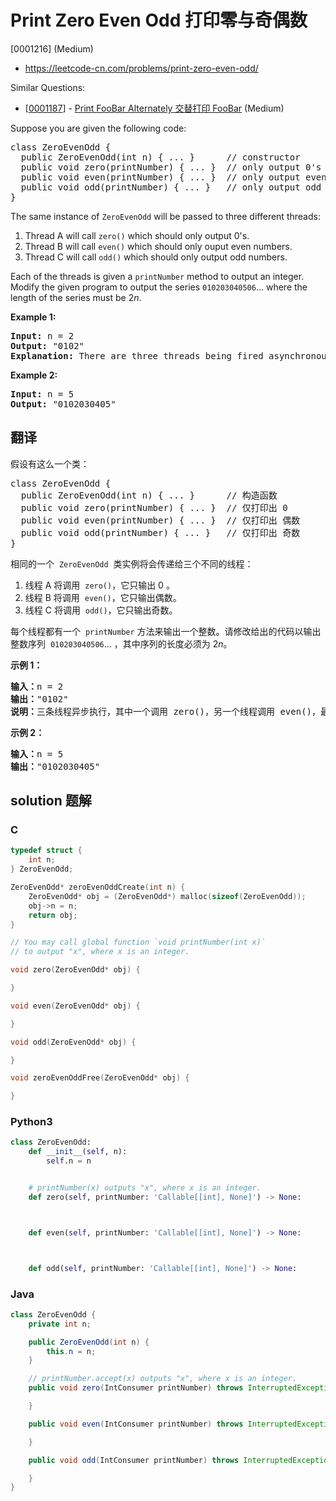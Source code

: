 # Print Zero Even Odd 打印零与奇偶数

[0001216] (Medium)

- https://leetcode-cn.com/problems/print-zero-even-odd/

Similar Questions:

- [[0001187](https://leetcode-cn.com/problems/print-foobar-alternately/)] - [Print FooBar Alternately 交替打印 FooBar](./0001187.print-foobar-alternately.md) (Medium)

Suppose you are given the following code:

<pre>class ZeroEvenOdd {
&nbsp; public ZeroEvenOdd(int n) { ... }&nbsp;     // constructor
  public void zero(printNumber) { ... }  // only output 0's
  public void even(printNumber) { ... }  // only output even numbers
  public void odd(printNumber) { ... }   // only output odd numbers
}
</pre>

The same instance of `ZeroEvenOdd` will be passed to three different threads:

1.  Thread A will call `zero()` which should only output 0's.
2.  Thread B will call `even()` which should only ouput even numbers.
3.  Thread C will call `odd()` which should only output odd numbers.

Each of the threads is given a `printNumber` method to output an integer. Modify the given program to output the series `010203040506`... where the length of the series must be 2*n*.

**Example 1:**

<pre><b>Input:</b> n = 2
<b>Output:</b> "0102"
<strong>Explanation:</strong> There are three threads being fired asynchronously. One of them calls zero(), the other calls even(), and the last one calls odd(). "0102" is the correct output.
</pre>

**Example 2:**

<pre><b>Input:</b> n = 5
<b>Output:</b> "0102030405"
</pre>

## 翻译

假设有这么一个类：

<pre>class ZeroEvenOdd {
&nbsp; public ZeroEvenOdd(int n) { ... }&nbsp;     // 构造函数
  public void zero(printNumber) { ... }  // 仅打印出 0
  public void even(printNumber) { ... }  // 仅打印出 偶数
  public void odd(printNumber) { ... }   // 仅打印出 奇数
}
</pre>

相同的一个  `ZeroEvenOdd`  类实例将会传递给三个不同的线程：

1.  线程 A 将调用  `zero()`，它只输出 0 。
2.  线程 B 将调用  `even()`，它只输出偶数。
3.  线程 C 将调用  `odd()`，它只输出奇数。

每个线程都有一个  `printNumber` 方法来输出一个整数。请修改给出的代码以输出整数序列  `010203040506`... ，其中序列的长度必须为 2*n*。

**示例 1：**

<pre><strong>输入：</strong>n = 2
<strong>输出：</strong>"0102"
<strong>说明：</strong>三条线程异步执行，其中一个调用 zero()，另一个线程调用 even()，最后一个线程调用odd()。正确的输出为 "0102"。
</pre>

**示例 2：**

<pre><strong>输入：</strong>n = 5
<strong>输出：</strong>"0102030405"
</pre>

## solution 题解

### C

```c
typedef struct {
    int n;
} ZeroEvenOdd;

ZeroEvenOdd* zeroEvenOddCreate(int n) {
    ZeroEvenOdd* obj = (ZeroEvenOdd*) malloc(sizeof(ZeroEvenOdd));
    obj->n = n;
    return obj;
}

// You may call global function `void printNumber(int x)`
// to output "x", where x is an integer.

void zero(ZeroEvenOdd* obj) {

}

void even(ZeroEvenOdd* obj) {

}

void odd(ZeroEvenOdd* obj) {

}

void zeroEvenOddFree(ZeroEvenOdd* obj) {

}
```

### Python3

```python
class ZeroEvenOdd:
    def __init__(self, n):
        self.n = n


	# printNumber(x) outputs "x", where x is an integer.
    def zero(self, printNumber: 'Callable[[int], None]') -> None:



    def even(self, printNumber: 'Callable[[int], None]') -> None:



    def odd(self, printNumber: 'Callable[[int], None]') -> None:


```

### Java

```java
class ZeroEvenOdd {
    private int n;

    public ZeroEvenOdd(int n) {
        this.n = n;
    }

    // printNumber.accept(x) outputs "x", where x is an integer.
    public void zero(IntConsumer printNumber) throws InterruptedException {

    }

    public void even(IntConsumer printNumber) throws InterruptedException {

    }

    public void odd(IntConsumer printNumber) throws InterruptedException {

    }
}
```
